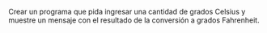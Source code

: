 Crear un programa que pida ingresar una cantidad de grados Celsius y muestre un mensaje con el resultado de la conversión a grados Fahrenheit.